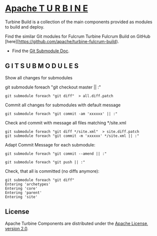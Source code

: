 # [Apache T U R B I N E](https://turbine.apache.org/)

Turbine Build is a collection of the main components provided as modules to build and deploy.

Find the similar Git modules for Fulcrum Turbine Fulcrum Build on GitHub [here][https://github.com/apache/turbine-fulcrum-build).

- Find the [Git Submodule Doc](https://git-scm.com/docs/git-submodule).

## G I T  S U B M O D U L E S

Show all changes for submodules

   git submodule foreach "git checkout master || :"

    git submodule foreach "git diff"  > all.diff.patch

Commit all changes for submodules with default message

    git submodule foreach "git commit -am 'xxxxxx' || :"
    
Check and commit with message all files matching */site.xml

    git submodule foreach "git diff */site.xml"  > site.diff.patch
    git submodule foreach "git commit -m 'xxxxxx' */site.xml || :"
    
Adapt Commit Message for each submodule:

    git submodule foreach "git commit --amend || :"
    
    git submodule foreach "git push || :"
    
Check, that all is committed (no diffs anymore):

    git submodule foreach "git diff"
    Entering 'archetypes'
    Entering 'core'
    Entering 'parent'
    Entering 'site'
    

## License

Apache Turbine Components are distributed under the [Apache License, version 2.0](http://www.apache.org/licenses/LICENSE-2.0.html).
